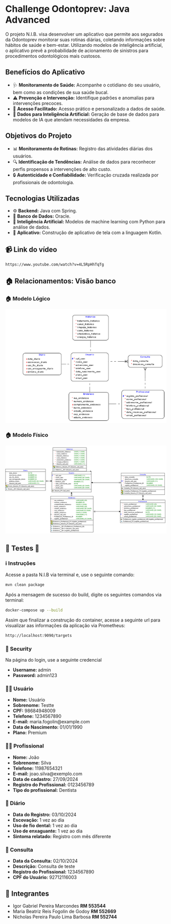 <h1 align="left"> Challenge Odontoprev: Java Advanced</h1>
<p align="left">O projeto N.I.B. visa desenvolver um aplicativo que permite aos segurados da Odontoprev monitorar suas rotinas diárias, coletando informações sobre hábitos de saúde e bem-estar. Utilizando modelos de inteligência artificial, o aplicativo prevê a probabilidade de acionamento de sinistros para procedimentos odontológicos mais custosos.</p>

<h2 align="left">Benefícios do Aplicativo</h2>
<ul>
  <li>🩺 <strong>Monitoramento de Saúde:</strong> Acompanhe o cotidiano do seu usuário, bem como as condições de sua saúde bucal.</li>
  <li>⚠️ <strong>Prevenção e Intervenção:</strong> Identifique padrões e anomalias para intervenções precoces.</li>
  <li>📱 <strong>Acesso Facilitado:</strong> Acesso prático e personalizado a dados de saúde.</li>
  <li>🤖 <strong>Dados para Inteligência Artificial:</strong> Geração de base de dados para modelos de IA que atendam necessidades da empresa.</li>
</ul>

<h2 align="left">Objetivos do Projeto</h2>
<ul>
  <li>📊 <strong>Monitoramento de Rotinas:</strong> Registro das atividades diárias dos usuários.</li>
  <li>🔍 <strong>Identificação de Tendências:</strong> Análise de dados para reconhecer perfis propensos a intervenções de alto custo.</li>
  <li>🔒 <strong>Autenticidade e Confiabilidade:</strong> Verificação cruzada realizada por profissionais de odontologia.</li>
</ul>

<h2 align="left">Tecnologias Utilizadas</h2>
<ul>
  <li>⚙️ <strong>Backend:</strong> Java com Spring.</li>
  <li>🐄️ <strong>Banco de Dados:</strong> Oracle.</li>
  <li>🧠 <strong>Inteligência Artificial:</strong> Modelos de machine learning com Python para análise de dados.</li>
  <li>📱 <strong>Aplicativo:</strong> Construção de aplicativo de tela com a linguagem Kotlin.</li>
</ul>

<h2 align="left"> 📹 Link do vídeo</h2>

```bash
https://www.youtube.com/watch?v=4L5RpHhTqTg
```

<h2 align="left"> 🏠 Relacionamentos: Visão banco</h2>

<h3 align="left"> 🏠 Modelo Lógico </h3>
  <img src="Imagens/2TDSPR_NIB_Logico.png">

<h3 align="left"> 🏠 Modelo Físico </h3>
  <img src="Imagens/2TDSPR_NIB_Fisico.png">

<h2 align="left">	🧮 Testes 🧮</h2>

<h3 align="left"> ℹ️ Instruções</h3>

<p align="left">Acesse a pasta N.I.B via terminal e, use o seguinte comando:

```bash
mvn clean package
```

<p align="left">Após a mensagem de sucesso do build, digite os seguintes comandos via terminal:

```bash
docker-compose up --build
```

<p align="left">Assim que finalizar a construção do container, acesse a seguinte url para visualizar aas informações da aplicação via Prometheus:

```bash
http://localhost:9090/targets
```

<h3 align="left"> 💂 Security</h3>

<p align="left">Na página do login, use a seguinte credencial</p>
<ul>
  <li><strong>Username: </strong>admin</li>
  <li><strong>Password: </strong>admin123</li>
</ul>

<h3 align="left"> 🧙‍♀️ Usuário</h3>
<ul>
  <li><strong>Nome:</strong> Usuário</li>
  <li><strong>Sobrenome:</strong> Testte</li>
  <li><strong>CPF:</strong> 98684948009</li>
  <li><strong>Telefone:</strong> 1234567890</li>
  <li><strong>E-mail:</strong> maria.fogolin@example.com</li>
  <li><strong>Data de Nascimento:</strong> 01/01/1990</li>
  <li><strong>Plano:</strong> Premium</li>
</ul>

<h3 align="left"> 👷‍♀️ Profissional</h3>
<ul>
  <li><strong>Nome:</strong> João</li>
  <li><strong>Sobrenome:</strong> Silva</li>
  <li><strong>Telefone:</strong> 11987654321</li>
  <li><strong>E-mail:</strong> joao.silva@exemplo.com</li>
  <li><strong>Data de cadastro:</strong> 27/09/2024</li>
  <li><strong>Registro do Profissional:</strong> 0123456789</li>
  <li><strong>Tipo do profissional:</strong> Dentista</li>
</ul>

<h3 align="left"> 📅 Diário</h3>
<ul>
  <li><strong>Data do Registro:</strong> 03/10/2024</li>
  <li><strong>Escovação:</strong> 1 vez ao dia</li>
  <li><strong>Uso de fio dental:</strong> 1 vez ao dia</li>
  <li><strong>Uso de enxaguante:</strong> 1 vez ao dia</li>
  <li><strong>Sintoma relatado:</strong> Registro com mês diferente</li>
</ul>

<h3 align="left"> 🏥 Consulta</h3>
<ul>
  <li><strong>Data da Consulta:</strong> 02/10/2024</li>
  <li><strong>Descrição:</strong> Consulta de teste</li>
  <li><strong>Registro do Profissional:</strong> 1234567890</li>
  <li><strong>CPF do Usuário:</strong> 92712116003</li>
</ul>

<h2 align="left"> 🤝 Integrantes</h2>
<ul>
  <li>Igor Gabriel Pereira Marcondes <strong>RM 553544</strong></li>
  <li>Maria Beatriz Reis Fogolin de Godoy <strong>RM 552669</strong></li>
  <li>Nicholas Pereira Paulo Lima Barbosa <strong>RM 552744</strong></li>
</ul>
